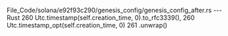 File_Code/solana/e92f93c290/genesis_config/genesis_config_after.rs --- Rust
260             Utc.timestamp(self.creation_time, 0).to_rfc3339(),                                                                                           260             Utc.timestamp_opt(self.creation_time, 0)
                                                                                                                                                             261                 .unwrap()


